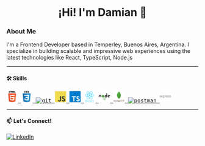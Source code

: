 <h1 align="center">¡Hi! I'm Damian 👋</h1>
  
<h3>About Me</h3>
<p>I'm a Frontend Developer based in Temperley, Buenos Aires, Argentina. I specialize in building scalable and impressive web experiences using the latest technologies like React, TypeScript, Node.js</p>

<hr style="border: 1px solid #ddd;"/>

<h4>🛠️ Skills</h4>
<p> 
  <kbd>
    <a href="https://www.w3.org/html/" target="_blank"> 
      <img src="https://raw.githubusercontent.com/devicons/devicon/master/icons/html5/html5-original-wordmark.svg" alt="html5" width="30" height="30"/>
    </a>
  </kbd>
  <kbd>
    <a href="https://www.w3schools.com/css/" target="_blank"> 
      <img src="https://raw.githubusercontent.com/devicons/devicon/master/icons/css3/css3-original-wordmark.svg" alt="css3" width="30" height="30"/>
    </a>
  </kbd>
  <kbd>
    <a href="https://git-scm.com/" target="_blank">
      <img src="https://www.vectorlogo.zone/logos/git-scm/git-scm-icon.svg" alt="git" width="30" height="30"/>
    </a>
  </kbd> 
  <kbd>
    <a href="https://developer.mozilla.org/en-US/docs/Web/JavaScript" target="_blank">
      <img src="https://raw.githubusercontent.com/devicons/devicon/master/icons/javascript/javascript-original.svg" alt="javascript" width="30" height="30"/>
    </a>
  </kbd>
   <kbd>
     <a href="https://www.typescriptlang.org/" target="_blank">
       <img src="https://raw.githubusercontent.com/devicons/devicon/master/icons/typescript/typescript-original.svg" alt="typescript" width="30" height="30"/>
     </a>
   </kbd>
   <kbd>
     <a href="https://reactjs.org/" target="_blank">
       <img src="https://raw.githubusercontent.com/devicons/devicon/master/icons/react/react-original-wordmark.svg" alt="react" width="30" height="30"/>
     </a>
   </kbd>
   <kbd>
    <a href="https://nodejs.org" target="_blank">
      <img src="https://raw.githubusercontent.com/devicons/devicon/master/icons/nodejs/nodejs-original-wordmark.svg" alt="React Native" width="30" height="30"/>
    </a>
   </kbd>
   <kbd>
     <a href="https://www.mongodb.com/" target="_blank">
       <img src="https://raw.githubusercontent.com/devicons/devicon/master/icons/mongodb/mongodb-original-wordmark.svg" alt="mongodb" width="30" height="30"/>
     </a>
   </kbd>
   <kbd>
     <a href="https://postman.com" target="_blank"> <img src="https://www.vectorlogo.zone/logos/getpostman/getpostman-icon.svg" alt="postman" width="30" height="30"/>
     </a>
   </kbd>
   <kbd>
     <a href="https://expressjs.com" target="_blank">
       <img src="https://raw.githubusercontent.com/devicons/devicon/master/icons/express/express-original-wordmark.svg" alt="express" width="30" height="30"/>
     </a>
   </kbd>  
</p>

<hr style="border: 1px solid #ddd;"/>

<h4>📫 Let's Connect!</h4>
<p>
    <a href="https://www.linkedin.com/in/giannico-damian/">
        <img src="https://img.shields.io/badge/LinkedIn-Profile-blue?style=flat-square&logo=linkedin" alt="LinkedIn">
    </a>
</p>
